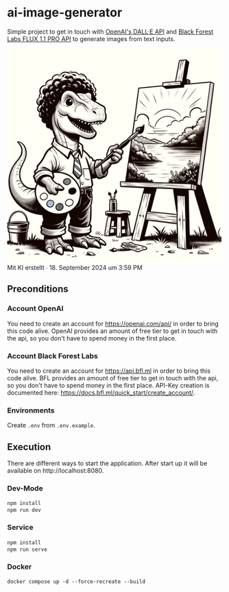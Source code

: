 # ai-image-generator

Simple project to get in touch with [OpenAI's DALL·E API](https://openai.com/api/) and [Black Forest Labs FLUX 1.1 PRO API](https://docs.bfl.ml/) to generate images from text inputs.

<img src='./doc/title-image.png' width='500'>
Mit KI erstellt ∙ 18. September 2024 um 3:59 PM

## Preconditions

### Account OpenAI
 
You need to create an account for https://openai.com/api/ in order to bring this code alive.
OpenAI provides an amount of free tier to get in touch with the api, so you don't have to spend money in the first place.

### Account Black Forest Labs
 
You need to create an account for https://api.bfl.ml in order to bring this code alive.
BFL provides an amount of free tier to get in touch with the api, so you don't have to spend money in the first place.
API-Key creation is documented here: https://docs.bfl.ml/quick_start/create_account/.

### Environments

Create `.env` from `.env.example`.

## Execution

There are different ways to start the application. After start up it will be available on http://localhost:8080.

### Dev-Mode

```shell
npm install
npm run dev
```

### Service

```shell
npm install
npm run serve
```

### Docker

```shell
docker compose up -d --force-recreate --build
```
